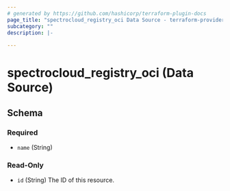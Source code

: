 ```yaml
---
# generated by https://github.com/hashicorp/terraform-plugin-docs
page_title: "spectrocloud_registry_oci Data Source - terraform-provider-spectrocloud"
subcategory: ""
description: |-
  
---
```


# spectrocloud_registry_oci (Data Source)





<!-- schema generated by tfplugindocs -->
## Schema

### Required

- `name` (String)

### Read-Only

- `id` (String) The ID of this resource.


